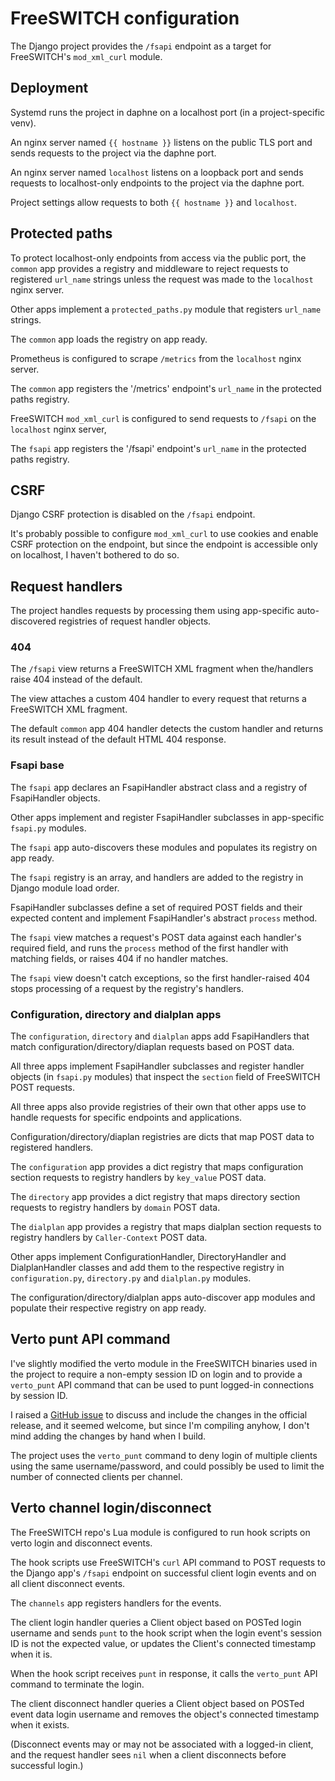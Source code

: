 # FreeSWITCH configuration

The Django project
provides the `/fsapi` endpoint
as a target for
FreeSWITCH's `mod_xml_curl` module.


## Deployment

Systemd runs the project
in daphne
on a localhost port
(in a project-specific venv).

An nginx server named `{{ hostname }}`
listens on the public TLS port
and sends requests
to the project
via the daphne port.

An nginx server named `localhost`
listens on a loopback port
and sends requests
to localhost-only endpoints
to the project
via the daphne port.

Project settings allow requests
to both `{{ hostname }}` and `localhost`.


## Protected paths

To protect localhost-only endpoints
from access via the public port,
the `common` app
provides a registry and middleware
to reject requests to registered `url_name` strings
unless the request was made
to the `localhost` nginx server.

Other apps
implement a `protected_paths.py` module
that registers `url_name` strings.

The `common` app
loads the registry on app ready.

Prometheus is configured
to scrape `/metrics`
from the `localhost` nginx server.

The `common` app
registers the '/metrics' endpoint's `url_name`
in the protected paths registry.

FreeSWITCH `mod_xml_curl` is configured
to send requests to `/fsapi`
on the `localhost` nginx server,

The `fsapi`  app
registers the '/fsapi' endpoint's `url_name`
in the protected paths registry.

## CSRF

Django CSRF protection
is disabled on the `/fsapi` endpoint.

It's probably possible to configure `mod_xml_curl`
to use cookies
and enable CSRF protection on the endpoint,
but since the endpoint is accessible
only on localhost,
I haven't bothered to do so.


## Request handlers

The project handles requests
by processing them using
app-specific
auto-discovered
registries of request handler objects.

### 404

The `/fsapi` view
returns a FreeSWITCH XML fragment
when the/handlers raise 404
instead of the default.

The view attaches a custom 404 handler
to every request
that returns a FreeSWITCH XML fragment.

The default `common` app 404 handler
detects the custom handler
and returns its result
instead of the default HTML 404 response.

### Fsapi base

The `fsapi` app
declares an FsapiHandler abstract class
and a registry of FsapiHandler objects.

Other apps
implement and register FsapiHandler subclasses
in app-specific `fsapi.py` modules.

The `fsapi` app auto-discovers these modules
and populates its registry on app ready.

The `fsapi` registry is an array,
and handlers are added to the registry
in Django module load order.

FsapiHandler subclasses
define a set of required POST fields
and their expected content
and implement FsapiHandler's abstract `process` method.

The `fsapi` view
matches a request's POST data
against each handler's required field,
and runs the `process` method
of the first handler with matching fields,
or raises 404 if no handler matches.

The `fsapi` view
doesn't catch exceptions,
so the first handler-raised 404 
stops processing of a request
by the registry's handlers.

### Configuration, directory and dialplan apps

The `configuration`, `directory` and `dialplan` apps
add FsapiHandlers that match
configuration/directory/diaplan requests
based on POST data.

All three apps implement FsapiHandler subclasses
and register handler objects
(in `fsapi.py` modules)
that inspect the `section` field
of FreeSWITCH POST requests.

All three apps also provide
registries of their own
that other apps use
to handle requests for specific
endpoints and applications.

Configuration/directory/diaplan registries
are dicts that map POST data to registered handlers.

The `configuration` app
provides a dict registry
that maps configuration section requests
to registry handlers by `key_value` POST data.

The `directory` app
provides a dict registry
that maps directory section requests
to registry handlers by `domain` POST data.

The `dialplan` app
provides a registry
that maps dialplan section requests
to registry handlers by `Caller-Context` POST data.

Other apps
implement ConfigurationHandler,
DirectoryHandler
and DialplanHandler classes
and add them to the respective registry
in `configuration.py`,
`directory.py`
and `dialplan.py` modules.

The configuration/directory/dialplan apps
auto-discover app modules
and populate their respective registry on app ready.


## Verto punt API command

I've slightly modified
the verto module
in the FreeSWITCH binaries
used in the project
to require a non-empty session ID on login
and to provide a `verto_punt` API command
that can be used
to punt logged-in connections
by session ID.

I raised a
[GitHub issue](https://github.com/signalwire/freeswitch/issues/832)
to discuss and include the changes
in the official release,
and it seemed welcome,
but since I'm compiling anyhow,
I don't mind adding the changes
by hand when I build.

The project
uses the `verto_punt` command
to deny login of multiple clients
using the same username/password,
and could possibly be used
to limit the number of connected clients
per channel.


## Verto channel login/disconnect

The FreeSWITCH repo's Lua module 
is configured to run hook scripts
on verto login and disconnect events.

The hook scripts
use FreeSWITCH's `curl` API command
to POST requests to the Django app's `/fsapi` endpoint
on successful client login events
and on all client disconnect events.

The `channels` app
registers handlers for the events.

The client login handler
queries a Client object
based on POSTed login username
and sends `punt` to the hook script
when the login event's session ID
is not the expected value,
or updates the Client's connected timestamp
when it is.

When the hook script receives `punt` in response,
it calls the `verto_punt` API command
to terminate the login.

The client disconnect handler
queries a Client object
based on POSTed event data login username
and removes the object's connected timestamp
when it exists.

(Disconnect events
may or may not
be associated with a logged-in client,
and the request handler sees `nil`
when a client disconnects
before successful login.)
